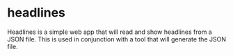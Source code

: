 # headlines

Headlines is a simple web app that will read and show headlines from a JSON
file.  This is used in conjunction with a tool that will generate the JSON file.

